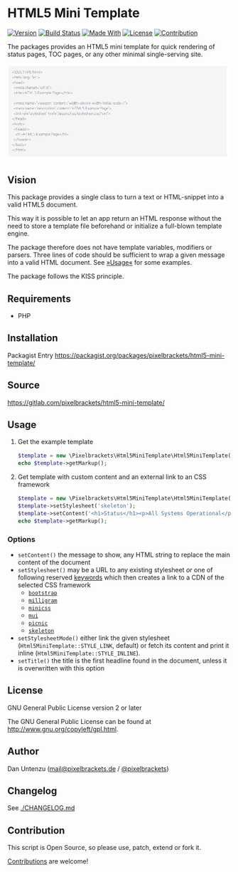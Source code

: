 # HTML5 Mini Template

[![Version](https://img.shields.io/packagist/v/pixelbrackets/html5-mini-template.svg?style=flat-square)](https://packagist.org/packages/pixelbrackets/html5-mini-template/)
[![Build Status](https://img.shields.io/gitlab/pipeline/pixelbrackets/html5-mini-template?style=flat-square)](https://gitlab.com/pixelbrackets/html5-mini-template/pipelines)
[![Made With](https://img.shields.io/badge/made_with-php-blue?style=flat-square)](https://gitlab.com/pixelbrackets/html5-mini-template#requirements)
[![License](https://img.shields.io/badge/license-gpl--2.0--or--later-blue.svg?style=flat-square)](https://spdx.org/licenses/GPL-2.0-or-later.html)
[![Contribution](https://img.shields.io/badge/contributions_welcome-%F0%9F%94%B0-brightgreen.svg?labelColor=brightgreen&style=flat-square)](https://gitlab.com/pixelbrackets/html5-mini-template/-/blob/master/CONTRIBUTING.md)

The packages provides an HTML5 mini template for quick rendering of 
status pages, TOC pages, or any other minimal single-serving site.

![Screenshot](./docs/screenshot.png)

## Vision

This package provides a single class to turn a text or HTML-snippet into a valid
HTML5 document.

This way it is possible to let an app return an HTML response without the need
to store a template file beforehand or initialize a full-blown template engine.

The package therefore does not have template variables, modifiers or parsers.
Three lines of code should be sufficient to wrap a given message into a valid
HTML document. See [»Usage«](#Usage) for some examples.

The package follows the KISS principle.

## Requirements

* PHP

## Installation

Packagist Entry https://packagist.org/packages/pixelbrackets/html5-mini-template/

## Source

https://gitlab.com/pixelbrackets/html5-mini-template/

## Usage

1. Get the example template
   ```php
   $template = new \Pixelbrackets\Html5MiniTemplate\Html5MiniTemplate();
   echo $template->getMarkup();
   ```

1. Get template with custom content and an external link to an CSS framework
   ```php
   $template = new \Pixelbrackets\Html5MiniTemplate\Html5MiniTemplate();
   $template->setStylesheet('skeleton');
   $template->setContent('<h1>Status</h1><p>All Systems Operational</p>');
   echo $template->getMarkup();
   ```

### Options

- `setContent()` the message to show, any HTML string to replace the main
  content of the document
- `setStylesheet()` may be a URL to any existing stylesheet *or*
  one of following reserved [keywords](https://gitlab.com/pixelbrackets/html5-mini-template/-/blob/1.2.1/src/Html5MiniTemplate.php#L18)
  which then creates a link to a CDN of the selected CSS framework
  - [`bootstrap`](https://github.com/twbs/bootstrap/)
  - [`milligram`](https://github.com/milligram/milligram/)
  - [`minicss`](https://github.com/Chalarangelo/mini.css/)
  - [`mui`](https://github.com/muicss/mui/)
  - [`picnic`](https://github.com/franciscop/picnic/)
  - [`skeleton`](https://github.com/dhg/Skeleton/)
- `setStylesheetMode()` either link the given stylesheet
  (`Html5MiniTemplate::STYLE_LINK`, default) or fetch its content and print
  it inline (`Html5MiniTemplate::STYLE_INLINE`).
- `setTitle()` the title is the first headline found in the document, unless
  it is overwritten with this option

## License

GNU General Public License version 2 or later

The GNU General Public License can be found at http://www.gnu.org/copyleft/gpl.html.

## Author

Dan Untenzu (<mail@pixelbrackets.de> / [@pixelbrackets](https://pixelbrackets.de))

## Changelog

See [./CHANGELOG.md](CHANGELOG.md)

## Contribution

This script is Open Source, so please use, patch, extend or fork it.

[Contributions](CONTRIBUTING.md) are welcome!
